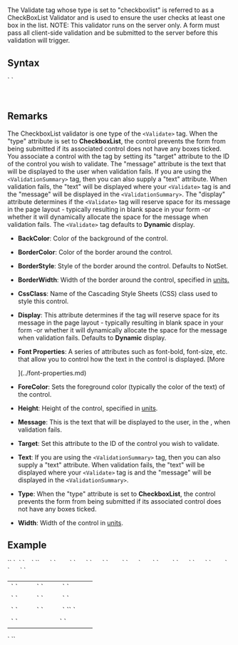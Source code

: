 # <Validate type="checkboxlist">

<a name="top"></a>



The Validate tag whose type is set to "checkboxlist" is referred to as a CheckBoxList Validator and is used to ensure the user checks at least one box in the list. NOTE: This validator runs on the server only. A form must pass all client-side validation and be submitted to the server before this validation will trigger.

<a name="syntax"></a>

## Syntax

<div class="Code">`<Validate`  
``    BackColor="_color name_|#dddddd"  
    BorderColor="_color name_|#dddddd"  
    BorderStyle="**NotSet**|None|Dotted|Dashed|Solid|Double|Groove|Ridge| Inset|Outset"  
    BorderWidth="_size_"  
    CssClass="_string_"  
    Display="Static|**Dynamic**"`  
`    Font-Bold="True|**False**"  
    Font-Italic="True|**False**"  
    Font-Names="_string_"  
    Font-Overline="True|**False**"  
    Font-Size="_string_|Smaller|Larger|XX-Small|X-Small|Small|Medium| Large|X-Large|XX-Large"  
    Font-Strikeout="True|**False**"  
    Font-Underline="True|**False**"  
    ForeColor="_color name_|#dddddd"  
    Height="_size_"  
    Message="_string_"  
    Target="_string_"  
    Text="_string_"  
    Type="CheckboxList"  
    Width="_size_"``  
`/> `</div>

 <a name="remarks"></a>

## Remarks

The CheckboxList validator is one type of the `<Validate>` tag. When the "type" attribute is set to **CheckboxList**, the control prevents the form from being submitted if its associated control does not have any boxes ticked. You associate a control with the <validate> tag by setting its "target" attribute to the ID of the control you wish to validate. The "message" attribute is the text that will be displayed to the user when validation fails. If you are using the `<ValidationSummary>` tag, then you can also supply a "text" attribute. When validation fails, the "text" will be displayed where your `<Validate>` tag is and the "message" will be displayed in the `<ValidationSummary>`. The "display" attribute determines if the `<Validate>` tag will reserve space for its message in the page layout - typically resulting in blank space in your form -or whether it will dynamically allocate the space for the message when validation fails. The `<Validate>` tag defaults to **Dynamic** display.  

*   **BackColor**: Color of the background of the control.  

*   **BorderColor**: Color of the border around the control.  

*   **BorderStyle**: Style of the border around the control. Defaults to NotSet.  

*   **BorderWidth**: Width of the border around the control, specified in [units.](../unit-types.md)  

*   **CssClass**: Name of the Cascading Style Sheets (CSS) class used to style this control.  

*   **Display**: This attribute determines if the <Validate> tag will reserve space for its message in the page layout - typically resulting in blank space in your form -or whether it will dynamically allocate the space for the message when validation fails. Defaults to **Dynamic** display.  

*   **Font Properties**: A series of attributes such as font-bold, font-size, etc. that allow you to control how the text in the control is displayed. [More  

    ](../font-properties.md)
*   **ForeColor**: Sets the foreground color (typically the color of the text) of the control.  

*   **Height**: Height of the control, specified in [units](../unit-types.md).  

*   **Message**: This is the text that will be displayed to the user, in the <span style="font-family: monospace;"><ValidationSummary></span>, when validation fails.  

*   **Target**: Set this attribute to the ID of the control you wish to validate.  

*   **Text**: If you are using the `<ValidationSummary>` tag, then you can also supply a "text" attribute. When validation fails, the "text" will be displayed where your `<Validate>` tag is and the "message" will be displayed in the `<ValidationSummary>`.  

*   **Type**: When the "type" attribute is set to **CheckboxList**, the control prevents the form from being submitted if its associated control does not have any boxes ticked.  

*   **Width**: Width of the control in [units](../unit-types.md).  

<a name="example"></a>

## Example

<div class="Code" xmlns="">`<AddForm>`  
`  <SubmitCommand CommandText="INSERT INTO Users(FirstName, LastName) VALUES(@FirstName, @LastName)" />`  
`    <table>`  
``      <tr>`  
`        <td>`  
`          <Label For="txtFirstName" Text="First Name" />`  
`          <TextBox Id="txtFirstName" DataField="FirstName" DataType="string" />`  
`        </td>`  
`      </tr>`  
`      <tr>`  
`        <td>`  
`          <Label for="txtLastName" text="Last Name" />`  
`          <TextBox id="txtLastName" datafield="LastName" datatype="string" />`  
`        </td>`  
`      </tr>`  
      <tr>`  
`        <td>`  
`          <Label for="cblColors" text="Favorite Color(s)" />`  
`          <Checkbox id="cblColors" datafield="FavColors" datatype="string" />`  
`<span style="color: #ff0000;"><Validate Type="checkboxlist" Target="cblColors" Text="**" Message="Everyone has a favorite color. What's yours? (Select at least one)" /></span>`  
`        </td>`  
`      </tr>`  
`      <tr>`  
`        <td colspan="2">`  
`          <AddButton Text="Add" />&nbsp;<CancelButton Text="Cancel" />  
          <ValidationSummary />`  
`        </td>`  
`      </tr>`  
`    </table>`  
`</addform>`</div>

